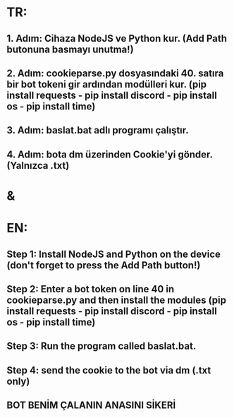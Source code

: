 # TR:
## 1. Adım: Cihaza NodeJS ve Python kur. (Add Path butonuna basmayı unutma!) 
## 2. Adım: cookieparse.py dosyasındaki 40. satıra bir bot tokeni gir ardından modülleri kur. (pip install requests - pip install discord - pip install os - pip install time)
## 3. Adım: baslat.bat adlı programı çalıştır. 
## 4. Adım: bota dm üzerinden Cookie'yi gönder. (Yalnızca .txt)
 
# &

# EN:
## Step 1: Install NodeJS and Python on the device (don't forget to press the Add Path button!) 
## Step 2: Enter a bot token on line 40 in cookieparse.py and then install the modules (pip install requests - pip install discord - pip install os - pip install time)
## Step 3: Run the program called baslat.bat. 
## Step 4: send the cookie to the bot via dm (.txt only)







## BOT BENİM ÇALANIN ANASINI SİKERİ
